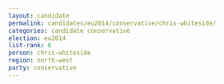 ```yaml
---
layout: candidate
permalink: candidates/eu2014/conservative/chris-whiteside/
categories: candidate conservative
election: eu2014
list-rank: 6
person: chris-whiteside
region: north-west
party: conservative
---
```

